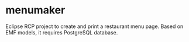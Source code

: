 menumaker
=========

Eclipse RCP project to create and print a restaurant menu page. Based on EMF models, it requires PostgreSQL database.